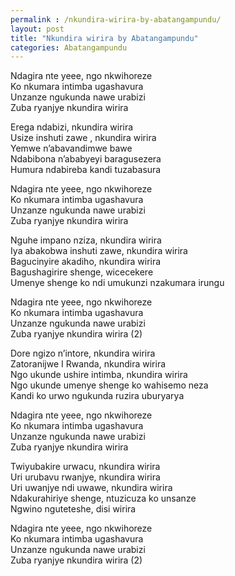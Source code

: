 ```yaml
---
permalink : /nkundira-wirira-by-abatangampundu/
layout: post
title: "Nkundira wirira by Abatangampundu"
categories: Abatangampundu
---
```

Ndagira nte yeee, ngo nkwihoreze<br/>
Ko nkumara intimba ugashavura<br/>
Unzanze ngukunda nawe urabizi<br/>
Zuba ryanjye nkundira wirira

Erega ndabizi, nkundira wirira<br/>
Usize inshuti zawe , nkundira wirira<br/>
Yemwe n’abavandimwe bawe<br/>
Ndabibona n’ababyeyi baragusezera<br/>
Humura ndabireba kandi tuzabasura

Ndagira nte yeee, ngo nkwihoreze<br/>
Ko nkumara intimba ugashavura<br/>
Unzanze ngukunda nawe urabizi<br/>
Zuba ryanjye nkundira wirira

Nguhe impano nziza, nkundira wirira<br/>
Iya abakobwa inshuti zawe, nkundira wirira<br/>
Bagucinyire akadiho, nkundira wirira<br/>
Bagushagirire shenge, wicecekere<br/>
Umenye shenge ko ndi umukunzi nzakumara irungu

Ndagira nte yeee, ngo nkwihoreze<br/>
Ko nkumara intimba ugashavura<br/>
Unzanze ngukunda nawe urabizi<br/>
Zuba ryanjye nkundira wirira (2)

Dore ngizo n’intore, nkundira wirira<br/>
Zatoranijwe I Rwanda, nkundira wirira<br/>
Ngo ukunde ushire intimba, nkundira wirira<br/>
Ngo ukunde umenye shenge ko wahisemo neza<br/>
Kandi ko urwo ngukunda ruzira uburyarya

Ndagira nte yeee, ngo nkwihoreze<br/>
Ko nkumara intimba ugashavura<br/>
Unzanze ngukunda nawe urabizi<br/>
Zuba ryanjye nkundira wirira

Twiyubakire urwacu, nkundira wirira<br/>
Uri urubavu rwanjye, nkundira wirira<br/>
Uri uwanjye ndi uwawe, nkundira wirira<br/>
Ndakurahiriye shenge, ntuzicuza ko unsanze<br/>
Ngwino nguteteshe, disi wirira

Ndagira nte yeee, ngo nkwihoreze<br/>
Ko nkumara intimba ugashavura<br/>
Unzanze ngukunda nawe urabizi<br/>
Zuba ryanjye nkundira wirira (2)
